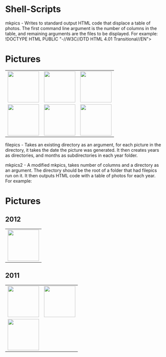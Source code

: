 # Shell-Scripts
mkpics - Writes to standard output HTML code that displace a table of photos. The first command line argument is the number of columns in the table, and remaining arguments are the files to be displayed.
For example:
!DOCTYPE HTML PUBLIC "-//W3C//DTD HTML 4.01 Transitional//EN">
<html>
  <head>
    <title>Pictures</title>
  </head>

  <body>
    <h1>Pictures</h1>

<table>
<tr> 
<td><img src="pictures/IMGP0959.jpg" height=100></td> 
<td><img src="pictures/IMGP2739.jpg" height=100></td> 
<td><img src="pictures/IMGP2850.jpg" height=100></td> 
</tr> 
<tr> 
<td><img src="pictures/IMGP3064.jpg" height=100></td> 
<td><img src="pictures/IMGP3069.jpg" height=100></td> 
<td><img src="pictures/IMGP3528.jpg" height=100></td> 
</tr> 
</table>
</body> </html> 

filepics - Takes an existing directory as an argument, for each picture in the directory, it takes the date the picture was generated. It then creates years as directories, and months as subdirectories in each year folder.

mkpics2 - A modified mkpics, takes number of columns and a directory as an argument. The directory should be the root of a folder that had filepics run on it. It then outputs HTML code with a table of photos for each year.
For example:
<!DOCTYPE HTML PUBLIC "-//W3C//DTD HTML 4.01 Transitional//EN">
<html>
  <head>
    <title>Pictures</title>
  </head>

  <body>
    <h1>Pictures</h1>

<h2>2012</h2>
<table>
<tr> 
<td><img src="2012/01/IMGP2739.jpg" height=100></td> 
</tr> 
</table>

<h2>2011</h2>
<table>
<tr> 
<td><img src="2011/01/IMGP2850.jpg" height=100></td> 
<td><img src="2011/03/IMGP3064.jpg" height=100></td> 
</tr> 
<tr> 
<td><img src="2011/03/IMGP3069.jpg" height=100></td> 
</tr> 
</table>
</body> </html> 
